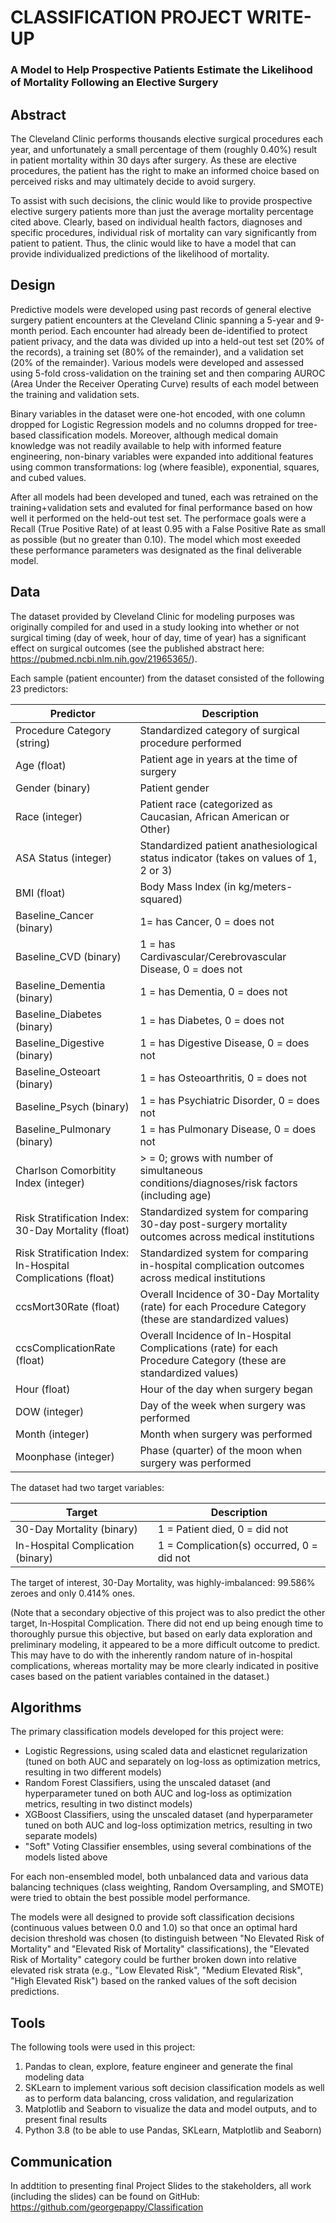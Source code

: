 # CLASSIFICATION PROJECT WRITE-UP

### A Model to Help Prospective Patients Estimate the Likelihood of Mortality Following an Elective Surgery

## Abstract

The Cleveland Clinic performs thousands elective surgical procedures each year, and unfortunately a small percentage of them (roughly 0.40%) result in patient mortality within 30 days after surgery. As these are elective procedures, the patient has the right to make an informed choice based on perceived risks and may ultimately decide to avoid surgery.

To assist with such decisions, the clinic would like to provide prospective elective surgery patients more than just the average mortality percentage cited above. Clearly, based on individual health factors, diagnoses and specific procedures, individual risk of mortality can vary significantly from patient to patient. Thus, the clinic would like to have a model that can provide individualized predictions of the likelihood of mortality.

## Design

Predictive models were developed using past records of general elective surgery patient encounters at the Cleveland Clinic spanning a 5-year and 9-month period. Each encounter had already been de-identified to protect patient privacy, and the data was divided up into a held-out test set (20% of the records), a training set (80% of the remainder), and a validation set (20% of the remainder). Various models were developed and assessed using 5-fold cross-validation on the training set and then comparing AUROC (Area Under the Receiver Operating Curve) results of each model between the training and validation sets. 

Binary variables in the dataset were one-hot encoded, with one column dropped for Logistic Regression models and no columns dropped for tree-based classification models. Moreover, although medical domain knowledge was not readily available to help with informed feature engineering, non-binary variables were expanded into additional features using common transformations: log (where feasible), exponential, squares, and cubed values.

After all models had been developed and tuned, each was retrained on the training+validation sets and evaluted for final performance based on how well it performed on the held-out test set. The performace goals were a Recall (True Positive Rate) of at least 0.95 with a False Positive Rate as small as possible (but no greater than 0.10). The model which most exeeded these performance parameters was designated as the final deliverable model.

## Data

The dataset provided by Cleveland Clinic for modeling purposes was originally compiled for and used in a study looking into whether or not surgical timing (day of week, hour of day, time of year) has a significant effect on surgical outcomes (see the published abstract here: https://pubmed.ncbi.nlm.nih.gov/21965365/). 

Each sample (patient encounter) from the dataset consisted of the following 23 predictors: 

| Predictor                                                    | Description                                                  |
| ------------------------------------------------------------ | ------------------------------------------------------------ |
| Procedure Category (string)                                  | Standardized category of surgical procedure performed        |
| Age (float)                                                  | Patient age in years at the time of surgery                  |
| Gender (binary)                                              | Patient gender                                               |
| Race (integer)                                               | Patient race (categorized as Caucasian, African American or Other) |
| ASA Status (integer)                                         | Standardized patient anathesiological status indicator (takes on values of 1, 2 or 3) |
| BMI (float)                                                  | Body Mass Index (in kg/meters-squared)                       |
| Baseline_Cancer (binary)                                     | 1= has Cancer, 0 = does not                                  |
| Baseline_CVD (binary)                                        | 1 = has Cardivascular/Cerebrovascular Disease, 0 = does not  |
| Baseline_Dementia (binary)                                   | 1 = has Dementia, 0 = does not                               |
| Baseline_Diabetes (binary)                                   | 1 = has Diabetes, 0 = does not                               |
| Baseline_Digestive (binary)                                  | 1 = has Digestive Disease, 0 = does not                      |
| Baseline_Osteoart (binary)                                   | 1 = has Osteoarthritis, 0 = does not                         |
| Baseline_Psych (binary)                                      | 1 = has Psychiatric Disorder, 0 = does not                   |
| Baseline_Pulmonary (binary)                                  | 1 = has Pulmonary Disease, 0 = does not                      |
| Charlson Comorbitity Index (integer)                         | > = 0; grows with number of simultaneous conditions/diagnoses/risk factors (including age) |
| Risk Stratification Index: 30-Day Mortality (float)          | Standardized system for comparing 30-day post-surgery mortality outcomes across medical institutions |
| Risk Stratification Index: In-Hospital Complications (float) | Standardized system for comparing in-hospital complication outcomes across medical institutions |
| ccsMort30Rate (float)                                        | Overall Incidence of 30-Day Mortality (rate) for each Procedure Category (these are standardized values) |
| ccsComplicationRate (float)                                  | Overall Incidence of In-Hospital Complications (rate) for each Procedure Category (these are standardized values) |
| Hour (float)                                                 | Hour of the day when surgery began                           |
| DOW (integer)                                                | Day of the week when surgery was performed                   |
| Month (integer)                                              | Month when surgery was performed                             |
| Moonphase (integer)                                          | Phase (quarter) of the moon when surgery was performed       |



The dataset had two target variables:

| Target                            | Description                               |
| --------------------------------- | ----------------------------------------- |
| 30-Day Mortality (binary)         | 1 = Patient died, 0 = did not             |
| In-Hospital Complication (binary) | 1 = Complication(s) occurred, 0 = did not |



The target of interest, 30-Day Mortality, was highly-imbalanced: 99.586% zeroes and only 0.414% ones.

(Note that a secondary objective of this project was to also predict the other target, In-Hospital Complication. There did not end up being enough time to thoroughly pursue this objective, but based on early data exploration and preliminary modeling, it appeared to be a more difficult outcome to predict. This may have to do with the inherently random nature of in-hospital complications, whereas mortality may be more clearly indicated in positive cases based on the patient variables contained in the dataset.)

## Algorithms

The primary classification models developed for this project were: 

- Logistic Regressions, using scaled data and elasticnet regularization (tuned on both AUC and separately on log-loss as optimization metrics, resulting in two different models)
- Random Forest Classifiers, using the unscaled dataset (and hyperparameter tuned on both AUC and log-loss as optimization metrics, resulting in two distinct models)
- XGBoost Classifiers, using the unscaled dataset (and hyperparameter tuned on both AUC and log-loss optimization metrics, resulting in two separate models)
- "Soft" Voting Classifier ensembles, using several combinations of the models listed above

For each non-ensembled model, both unbalanced data and various data balancing techniques (class weighting, Random Oversampling, and SMOTE) were tried to obtain the best possible model performance.

The models were all designed to provide soft classification decisions (continuous values between 0.0 and 1.0) so that once an optimal hard decision threshold was chosen (to distinguish between "No Elevated Risk of Mortality" and "Elevated Risk of Mortality" classifications), the "Elevated Risk of Mortality" category could be further broken down into relative elevated risk strata (e.g., "Low Elevated Risk", "Medium Elevated Risk", "High Elevated Risk") based on the ranked values of the soft decision predictions.

## Tools 

The following tools were used in this project:

1. Pandas to clean, explore, feature engineer and generate the final modeling data
2. SKLearn to implement various soft decision classification models as well as to perform data balancing, cross validation, and regularization
3. Matplotlib and Seaborn to visualize the data and model outputs, and to present final results
4. Python 3.8 (to be able to use Pandas, SKLearn, Matplotlib and Seaborn)

## Communication

In addtition to presenting final Project Slides to the stakeholders, all work (including the slides) can be found on GitHub: https://github.com/georgepappy/Classification

